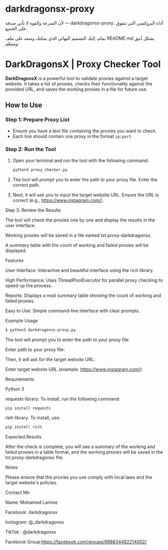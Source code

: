 # darkdragonsx-proxy
لأن السرعة والقوة لا تأتي صدفة — darkdragonsx-proxy، أداة البروكسي التي تتفوق على الجميع.

تمام، إليك التصميم النهائي الذي يمكنك وضعه على ملف README.md بشكل أنيق ومنظم:

# DarkDragonsX | Proxy Checker Tool

**DarkDragonsX** is a powerful tool to validate proxies against a target website. It takes a list of proxies, checks their functionality against the provided URL, and saves the working proxies in a file for future use.

## How to Use

### Step 1: Prepare Proxy List
- Ensure you have a text file containing the proxies you want to check.
- Each line should contain one proxy in the format `ip:port`.

### Step 2: Run the Tool
1. Open your terminal and run the tool with the following command:
   ```bash
   python3 proxy_checker.py

2. The tool will prompt you to enter the path to your proxy file. Enter the correct path.


3. Next, it will ask you to input the target website URL. Ensure the URL is correct (e.g., https://www.instagram.com/).



Step 3: Review the Results

The tool will check the proxies one by one and display the results in the user interface.

Working proxies will be saved in a file named txt.proxy-darkdragonsx.

A summary table with the count of working and failed proxies will be displayed.


Features

User Interface: Interactive and beautiful interface using the rich library.

High Performance: Uses ThreadPoolExecutor for parallel proxy checking to speed up the process.

Reports: Displays a neat summary table showing the count of working and failed proxies.

Easy to Use: Simple command-line interface with clear prompts.


Example Usage
 ```bash
$ python3 darkdragonsx-proxy.py
```
The tool will prompt you to enter the path to your proxy file:

Enter path to your proxy file:

Then, it will ask for the target website URL:

Enter target website URL (example: https://www.instagram.com/):


Requirements

Python 3

requests library: To install, run the following command:
 ```bash
pip install requests
```
rieh library: To install, use:
```bash
pip install rich
```

Expected Results


After the check is complete, you will see a summary of the working and failed proxies in a table format, and the working proxies will be saved in the txt.proxy-darkdragonsx file.

Notes

Please ensure that the proxies you use comply with local laws and the target website's policies.


Contact Me

Name: Mohamed Lamine

Facebook: darkdragonsx

Instagram: @_darkdragonsx

TikTok : @darkdragonsx

Facebook Group:https://facebook.com/groups/998834482214002/

